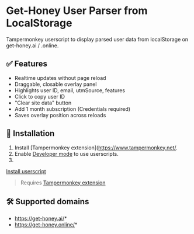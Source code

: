 # Get-Honey User Parser from LocalStorage

Tampermonkey userscript to display parsed user data from localStorage on get-honey.ai / .online.

## ✅ Features

- Realtime updates without page reload
- Draggable, closable overlay panel
- Highlights user ID, email, utmSource, features
- Click to copy user ID
- "Clear site data" button
- Add 1 month subscription (Credentials required)
- Saves overlay position across reloads

## 🔗 Installation

1. Install [Tampermonkey extension](https://www.tampermonkey.net/.
2. Enable [Developer mode](https://www.tampermonkey.net/faq.php?locale=en#Q209) to use userscripts.
3.   
[Install userscript](https://raw.githubusercontent.com/bohdan-gen-tech/gethoney-user-parser/main/get-honey-user-parser.user.js)

> Requires [Tampermonkey extension](https://www.tampermonkey.net/)

## 🛠 Supported domains
- https://get-honey.ai/*
- https://get-honey.online/*
